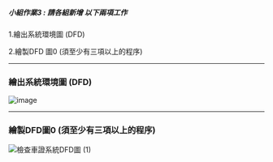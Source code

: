 ##### 小組作業3 : 請各組新增 以下兩項工作
1.繪出系統環境圖 (DFD)

2.繪製DFD 圖0 (須至少有三項以上的程序)

---
### 繪出系統環境圖 (DFD)

![image](https://user-images.githubusercontent.com/94920331/198523775-9cf06af4-cbd4-4c81-bb6e-2574036de21b.png)

---
### 繪製DFD圖0 (須至少有三項以上的程序)

![檢查車證系統DFD圖 (1)](https://user-images.githubusercontent.com/94920331/198527602-48f89e7b-322d-4445-b040-66582679d8c5.png)
